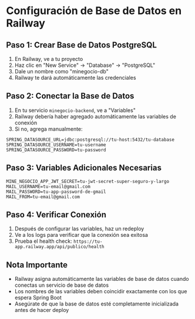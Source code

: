 # Configuración de Base de Datos en Railway

## Paso 1: Crear Base de Datos PostgreSQL

1. En Railway, ve a tu proyecto
2. Haz clic en "New Service" → "Database" → "PostgreSQL"
3. Dale un nombre como "minegocio-db"
4. Railway te dará automáticamente las credenciales

## Paso 2: Conectar la Base de Datos

1. En tu servicio `minegocio-backend`, ve a "Variables"
2. Railway debería haber agregado automáticamente las variables de conexión
3. Si no, agrega manualmente:

```
SPRING_DATASOURCE_URL=jdbc:postgresql://tu-host:5432/tu-database
SPRING_DATASOURCE_USERNAME=tu-username
SPRING_DATASOURCE_PASSWORD=tu-password
```

## Paso 3: Variables Adicionales Necesarias

```
MINE_NEGOCIO_APP_JWT_SECRET=tu-jwt-secret-super-seguro-y-largo
MAIL_USERNAME=tu-email@gmail.com
MAIL_PASSWORD=tu-app-password-de-gmail
MAIL_FROM=tu-email@gmail.com
```

## Paso 4: Verificar Conexión

1. Después de configurar las variables, haz un redeploy
2. Ve a los logs para verificar que la conexión sea exitosa
3. Prueba el health check: `https://tu-app.railway.app/api/publico/health`

## Nota Importante

- Railway asigna automáticamente las variables de base de datos cuando conectas un servicio de base de datos
- Los nombres de las variables deben coincidir exactamente con los que espera Spring Boot
- Asegúrate de que la base de datos esté completamente inicializada antes de hacer deploy
